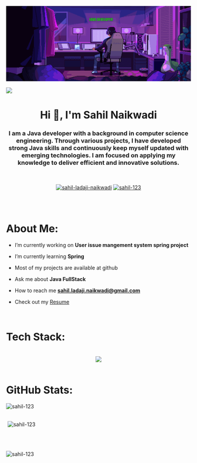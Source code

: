 <img src="sahil-background-github-ezgif.com-added-text.gif" alt="Mokkapps GitHub README header image">

![](https://visitcount.itsvg.in/api?id=sahil-123&icon=0&color=0)

<h1 align="center">Hi 👋, I'm Sahil Naikwadi</h1>
<h3 align="center"> 
I am a Java developer with a background in computer science engineering. Through various projects, I have developed strong Java skills and continuously keep myself updated with emerging technologies. I am focused on applying my knowledge to deliver efficient and innovative solutions.
</h3>
<br>
<p align="center">
<a href="https://linkedin.com/in/sahil-ladaji-naikwadi" target="blank"><img align="center" src="https://raw.githubusercontent.com/rahuldkjain/github-profile-readme-generator/master/src/images/icons/Social/linked-in-alt.svg" alt="sahil-ladaji-naikwadi" height="30" width="40" /></a>
<a href="https://www.leetcode.com/sahil-123" target="blank"><img align="center" src="https://raw.githubusercontent.com/rahuldkjain/github-profile-readme-generator/master/src/images/icons/Social/leet-code.svg" alt="sahil-123" height="30" width="40" /></a>
</p>

<br>
<br>

# About Me:

- I’m currently working on **User issue mangement system spring project**

- I’m currently learning **Spring**

- Most of my projects are available at github

- Ask me about **Java FullStack**

- How to reach me <a href="mailto:sahil.ladaji.naikwadi@gmail.com">
   **sahil.ladaji.naikwadi@gmail.com**
  </a> 

- Check out my <a
          href="https://drive.google.com/file/d/11EmajIhCcB5Vyfc6ps7Mmd3OdjKMPjFR/view?usp=sharing"
          target="_blank"
          class="btn"
          > Resume</a
        >

</br>

# Tech Stack:

<br/>
<div align="center">
    <img src="https://skillicons.dev/icons?i=bootstrap,css,git,github,html,js,mongodb,mysql,python,react,redis,spring" />
</div>

</br>

# GitHub Stats:
<p><img align="left" src="https://github-readme-stats.vercel.app/api/top-langs?username=sahil-123&show_icons=true&locale=en&layout=compact" alt="sahil-123" /></p>
<br>
<br>
<p>&nbsp;<img align="center" src="https://github-readme-stats.vercel.app/api?username=sahil-123&show_icons=true&locale=en" alt="sahil-123" /></p>
<br>
<br>
<p><img align="center" src="https://github-readme-streak-stats.herokuapp.com/?user=sahil-123&" alt="sahil-123" /></p>

